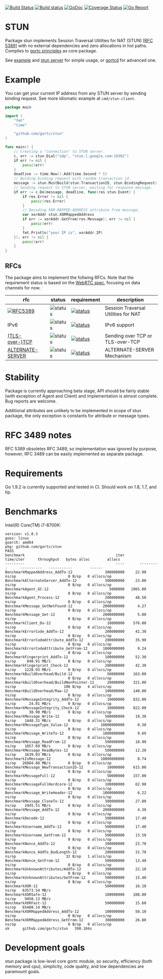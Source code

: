 [![Build Status](https://travis-ci.com/gortc/stun.svg)](https://travis-ci.com/gortc/stun)
[![Build status](https://ci.appveyor.com/api/projects/status/fw3drn3k52mf5ghw/branch/master?svg=true)](https://ci.appveyor.com/project/ernado/stun-j08g0/branch/master)
[![GoDoc](https://godoc.org/github.com/gortc/stun?status.svg)](http://godoc.org/github.com/gortc/stun)
[![Coverage Status](https://coveralls.io/repos/github/gortc/stun/badge.svg?branch=master&v=1)](https://coveralls.io/github/gortc/stun?branch=master)
[![Go Report](https://goreportcard.com/badge/github.com/gortc/stun?camo=retarded)](http://goreportcard.com/report/gortc/stun)

# STUN
Package stun implements Session Traversal Utilities for NAT (STUN) [[RFC 5389](https://tools.ietf.org/html/rfc5389)]
with no external dependencies and zero allocations in hot paths.
Complies to [gortc principles](https://github.com/gortc/dev/blob/master/README.md#principles) as core package.

See [example](https://godoc.org/github.com/gortc/stun#example-Message) and [stun server](https://github.com/gortc/stund) for simple usage,
or [gortcd](https://github.com/gortc/gortcd) for advanced one.

# Example
You can get your current IP address from any STUN server by sending
binding request. See more idiomatic example at `cmd/stun-client`.
```go
package main

import (
	"fmt"
	"time"

	"github.com/gortc/stun"
)

func main() {
	// Creating a "connection" to STUN server.
	c, err := stun.Dial("udp", "stun.l.google.com:19302")
	if err != nil {
		panic(err)
	}
	deadline := time.Now().Add(time.Second * 5)
	// Bulding binding request with random transaction id.
	message := stun.MustBuild(stun.TransactionID, stun.BindingRequest)
	// Sending request to STUN server, waiting for response message.
	if err := c.Do(message, deadline, func(res stun.Event) {
		if res.Error != nil {
			panic(res.Error)
		}
		// Decoding XOR-MAPPED-ADDRESS attribute from message.
		var xorAddr stun.XORMappedAddress
		if err := xorAddr.GetFrom(res.Message); err != nil {
			panic(err)
		}
		fmt.Println("your IP is", xorAddr.IP)
	}); err != nil {
		panic(err)
	}
}
```

## RFCs

The package aims to implement the follwing RFCs. Note that the requirement status is based on the [WebRTC spec](https://tools.ietf.org/html/draft-ietf-rtcweb-overview), focusing on data channels for now.

rfc | status | requirement | description
----|--------|-------------|----
[![RFC5389](https://img.shields.io/badge/RFC-5389-blue.svg)](https://tools.ietf.org/html/rfc5389) | ![status](https://img.shields.io/badge/status-beta-green.svg) | [![status](https://img.shields.io/badge/requirement-MUST-green.svg)](https://tools.ietf.org/html/rfc2119) | Session Traversal Utilities for NAT
IPv6 | ![status](https://img.shields.io/badge/status-research-orange.svg) | [![status](https://img.shields.io/badge/requirement-MUST-green.svg)](https://tools.ietf.org/html/rfc2119) | IPv6 support
[(TLS-over-)TCP](https://tools.ietf.org/html/rfc5389#section-7.2.2) | ![status](https://img.shields.io/badge/status-research-orange.svg) | [![status](https://img.shields.io/badge/requirement-MUST-green.svg)](https://tools.ietf.org/html/rfc2119) | Sending over TCP or TLS-over-TCP
[ALTERNATE-SERVER](https://tools.ietf.org/html/rfc5389#section-11) | ![status](https://img.shields.io/badge/status-dev-blue.svg) | [![status](https://img.shields.io/badge/requirement-MUST-green.svg)](https://tools.ietf.org/html/rfc2119) | ALTERNATE-SERVER Mechanism


# Stability
Package is currently approaching beta stage, API should be fairly stable
(with exception of Agent and Client) and implementation is almost complete.
Bug reports are welcome.

Additional attributes are unlikely to be implemented in scope of stun package,
the only exception is constants for attribute or message types.

# RFC 3489 notes
RFC 5389 obsoletes RFC 3489, so implementation was ignored by purpose, however,
RFC 3489 can be easily implemented as separate package.

# Requirements
Go 1.9.2 is currently supported and tested in CI. Should work on 1.8, 1.7, and tip.

# Benchmarks

Intel(R) Core(TM) i7-8700K:

```
version: v1.8.3
goos: linux
goarch: amd64
pkg: github.com/gortc/stun
PASS
benchmark                                          iter       time/iter      throughput   bytes alloc        allocs
---------                                          ----       ---------      ----------   -----------        ------
BenchmarkMappedAddress_AddTo-12               300000000     22.90 ns/op                        0 B/op   0 allocs/op
BenchmarkAlternateServer_AddTo-12             300000000     23.00 ns/op                        0 B/op   0 allocs/op
BenchmarkAgent_GC-12                            5000000   1965.00 ns/op                        0 B/op   0 allocs/op
BenchmarkAgent_Process-12                     200000000     48.50 ns/op                        0 B/op   0 allocs/op
BenchmarkMessage_GetNotFound-12              2000000000      4.27 ns/op                        0 B/op   0 allocs/op
BenchmarkMessage_Get-12                      2000000000      5.00 ns/op                        0 B/op   0 allocs/op
BenchmarkClient_Do-12                          10000000    576.00 ns/op                        0 B/op   0 allocs/op
BenchmarkErrorCode_AddTo-12                   200000000     41.30 ns/op                        0 B/op   0 allocs/op
BenchmarkErrorCodeAttribute_AddTo-12          200000000     35.90 ns/op                        0 B/op   0 allocs/op
BenchmarkErrorCodeAttribute_GetFrom-12       1000000000      9.24 ns/op                        0 B/op   0 allocs/op
BenchmarkFingerprint_AddTo-12                 100000000     52.30 ns/op     840.91 MB/s        0 B/op   0 allocs/op
BenchmarkFingerprint_Check-12                 200000000     42.30 ns/op    1228.93 MB/s        0 B/op   0 allocs/op
BenchmarkBuildOverhead/Build-12                50000000    163.00 ns/op                        0 B/op   0 allocs/op
BenchmarkBuildOverhead/BuildNonPointer-12      20000000    321.00 ns/op                      100 B/op   4 allocs/op
BenchmarkBuildOverhead/Raw-12                 100000000    140.00 ns/op                        0 B/op   0 allocs/op
BenchmarkMessageIntegrity_AddTo-12             10000000    832.00 ns/op      24.01 MB/s        0 B/op   0 allocs/op
BenchmarkMessageIntegrity_Check-12             10000000    822.00 ns/op      38.90 MB/s        0 B/op   0 allocs/op
BenchmarkMessage_Write-12                     500000000     19.30 ns/op    1448.31 MB/s        0 B/op   0 allocs/op
BenchmarkMessageType_Value-12               10000000000      0.30 ns/op                        0 B/op   0 allocs/op
BenchmarkMessage_WriteTo-12                  1000000000      9.69 ns/op                        0 B/op   0 allocs/op
BenchmarkMessage_ReadFrom-12                  500000000     18.90 ns/op    1057.69 MB/s        0 B/op   0 allocs/op
BenchmarkMessage_ReadBytes-12                 500000000     12.20 ns/op    1639.03 MB/s        0 B/op   0 allocs/op
BenchmarkIsMessage-12                       10000000000      0.74 ns/op   26884.88 MB/s        0 B/op   0 allocs/op
BenchmarkMessage_NewTransactionID-12           10000000    615.00 ns/op                        0 B/op   0 allocs/op
BenchmarkMessageFull-12                        50000000    157.00 ns/op                        0 B/op   0 allocs/op
BenchmarkMessageFullHardcore-12               100000000     62.90 ns/op                        0 B/op   0 allocs/op
BenchmarkMessage_WriteHeader-12              1000000000      6.22 ns/op                        0 B/op   0 allocs/op
BenchmarkMessage_CloneTo-12                   300000000     27.80 ns/op    2445.51 MB/s        0 B/op   0 allocs/op
BenchmarkMessage_AddTo-12                    2000000000      4.38 ns/op                        0 B/op   0 allocs/op
BenchmarkDecode-12                            500000000     17.40 ns/op                        0 B/op   0 allocs/op
BenchmarkUsername_AddTo-12                    500000000     17.40 ns/op                        0 B/op   0 allocs/op
BenchmarkUsername_GetFrom-12                  500000000     13.50 ns/op                        0 B/op   0 allocs/op
BenchmarkNonce_AddTo-12                       300000000     23.70 ns/op                        0 B/op   0 allocs/op
BenchmarkNonce_AddTo_BadLength-12             200000000     32.70 ns/op                       32 B/op   1 allocs/op
BenchmarkNonce_GetFrom-12                     500000000     13.40 ns/op                        0 B/op   0 allocs/op
BenchmarkUnknownAttributes/AddTo-12           300000000     22.10 ns/op                        0 B/op   0 allocs/op
BenchmarkUnknownAttributes/GetFrom-12         500000000     15.40 ns/op                        0 B/op   0 allocs/op
BenchmarkXOR-12                               500000000     16.10 ns/op   63573.54 MB/s
BenchmarkXORSafe-12                           100000000    108.00 ns/op    9450.13 MB/s
BenchmarkXORFast-12                           500000000     15.60 ns/op   65480.14 MB/s
BenchmarkXORMappedAddress_AddTo-12            100000000     50.10 ns/op                        0 B/op   0 allocs/op
BenchmarkXORMappedAddress_GetFrom-12          300000000     26.80 ns/op                        0 B/op   0 allocs/op
ok  	github.com/gortc/stun	390.104s
```

# Development goals

stun package is low-level core gortc module, so security, efficiency (both memory and cpu), simplicity,
code quality, and low dependencies are paramount goals.
